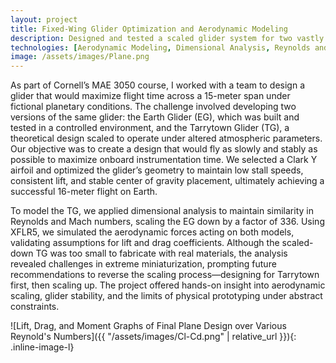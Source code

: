 ```yaml
---
layout: project
title: Fixed-Wing Glider Optimization and Aerodynamic Modeling
description: Designed and tested a scaled glider system for two vastly different planetary environments, optimizing for maximum flight time and aerodynamic stability through dimensional analysis and iterative testing.
technologies: [Aerodynamic Modeling, Dimensional Analysis, Reynolds and Mach Scaling, XFLR5 Simulation, Experimental Flight Testing, Technical Reporting, CAD Design, Physics-Based Prototyping]
image: /assets/images/Plane.png
---
```


As part of Cornell’s MAE 3050 course, I worked with a team to design a glider that would maximize flight time across a 15-meter span under fictional planetary conditions. The challenge involved developing two versions of the same glider: the Earth Glider (EG), which was built and tested in a controlled environment, and the Tarrytown Glider (TG), a theoretical design scaled to operate under altered atmospheric parameters. Our objective was to create a design that would fly as slowly and stably as possible to maximize onboard instrumentation time. We selected a Clark Y airfoil and optimized the glider’s geometry to maintain low stall speeds, consistent lift, and stable center of gravity placement, ultimately achieving a successful 16-meter flight on Earth.

To model the TG, we applied dimensional analysis to maintain similarity in Reynolds and Mach numbers, scaling the EG down by a factor of 336. Using XFLR5, we simulated the aerodynamic forces acting on both models, validating assumptions for lift and drag coefficients. Although the scaled-down TG was too small to fabricate with real materials, the analysis revealed challenges in extreme miniaturization, prompting future recommendations to reverse the scaling process—designing for Tarrytown first, then scaling up. The project offered hands-on insight into aerodynamic scaling, glider stability, and the limits of physical prototyping under abstract constraints.

![Lift, Drag, and Moment Graphs of Final Plane Design over Various Reynold's Numbers]({{ "/assets/images/Cl-Cd.png" | relative_url }}){: .inline-image-l}